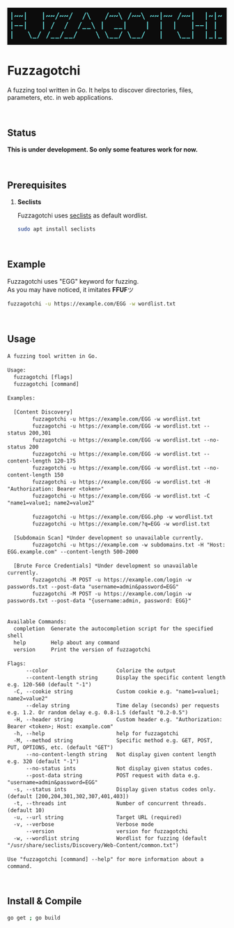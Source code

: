 ![logo](img/logo.png)

# Fuzzagotchi

A fuzzing tool written in Go. It helps to discover directories, files, parameters, etc. in web applications.  

<br />

## Status

**This is under development. So only some features work for now.**

<br />

## Prerequisites

1. **Seclists**

    Fuzzagotchi uses [seclists](https://github.com/danielmiessler/SecLists) as default wordlist.

    ```sh
    sudo apt install seclists
    ```

<br />

## Example

Fuzzagotchi uses "EGG" keyword for fuzzing.  
As you may have noticed, it imitates **FFUF**ツ

```sh
fuzzagotchi -u https://example.com/EGG -w wordlist.txt
```

<br />

## Usage

```
A fuzzing tool written in Go.

Usage:
  fuzzagotchi [flags]
  fuzzagotchi [command]

Examples:

  [Content Discovery]
        fuzzagotchi -u https://example.com/EGG -w wordlist.txt
        fuzzagotchi -u https://example.com/EGG -w wordlist.txt --status 200,301
        fuzzagotchi -u https://example.com/EGG -w wordlist.txt --no-status 200
        fuzzagotchi -u https://example.com/EGG -w wordlist.txt --content-length 120-175
        fuzzagotchi -u https://example.com/EGG -w wordlist.txt --no-content-length 150
        fuzzagotchi -u https://example.com/EGG -w wordlist.txt -H "Authorization: Bearer <token>"
        fuzzagotchi -u https://example.com/EGG -w wordlist.txt -C "name1=value1; name2=value2"

        fuzzagotchi -u https://example.com/EGG.php -w wordlist.txt
        fuzzagotchi -u https://example.com/?q=EGG -w wordlist.txt

  [Subdomain Scan] *Under development so unavailable currently.
        fuzzagotchi -u https://example.com -w subdomains.txt -H "Host: EGG.example.com" --content-length 500-2000

  [Brute Force Credentials] *Under development so unavailable currently.
        fuzzagotchi -M POST -u https://example.com/login -w passwords.txt --post-data "username=admin&password=EGG"
        fuzzagotchi -M POST -u https://example.com/login -w passwords.txt --post-data "{username:admin, password: EGG}"


Available Commands:
  completion  Generate the autocompletion script for the specified shell
  help        Help about any command
  version     Print the version of fuzzagotchi

Flags:
      --color                      Colorize the output
      --content-length string      Display the specific content length e.g. 120-560 (default "-1")
  -C, --cookie string              Custom cookie e.g. "name1=value1; name2=value2"
      --delay string               Time delay (seconds) per requests e.g. 1.2. Or random delay e.g. 0.8-1.5 (default "0.2-0.5")
  -H, --header string              Custom header e.g. "Authorization: Bearer <token>; Host: example.com"
  -h, --help                       help for fuzzagotchi
  -M, --method string              Specific method e.g. GET, POST, PUT, OPTIONS, etc. (default "GET")
      --no-content-length string   Not display given content length e.g. 320 (default "-1")
      --no-status ints             Not display given status codes.
      --post-data string           POST request with data e.g. "username=admin&password=EGG"
  -s, --status ints                Display given status codes only. (default [200,204,301,302,307,401,403])
  -t, --threads int                Number of concurrent threads. (default 10)
  -u, --url string                 Target URL (required)
  -v, --verbose                    Verbose mode
      --version                    version for fuzzagotchi
  -w, --wordlist string            Wordlist for fuzzing (default "/usr/share/seclists/Discovery/Web-Content/common.txt")

Use "fuzzagotchi [command] --help" for more information about a command.
```

<br />

## Install & Compile

```sh
go get ; go build
```